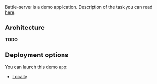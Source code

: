 Battle-server is a demo application. Description of the task you can read [here](/docs/task.md).

## Architecture

**TODO**

## Deployment options

You can launch this demo app:

* [Locally](/docs/local-launch-guide.md)
